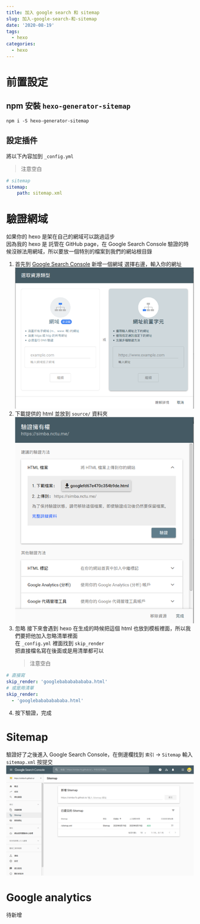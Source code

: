 ```yaml
---
title: 加入 google search 和 sitemap
slug: 加入-google-search-和-sitemap
date: '2020-08-19'
tags:
  - hexo
categories:
  - hexo
---
```


# 前置設定

## npm 安裝 `hexo-generator-sitemap`

```
npm i -S hexo-generator-sitemap
```

## 設定插件

將以下內容加到 `_config.yml`

> 注意空白

```yaml
# sitemap
sitemap:
    path: sitemap.xml
```

# 驗證網域

如果你的 hexo 是架在自己的網域可以跳過這步  
因為我的 hexo 是 託管在 GitHub page，在 Google Search Console 驗證的時候沒辦法用網域，所以要放一個特別的檔案到我們的網站根目錄

1. 首先到 [Google Search Console](https://search.google.com/search-console/) 新增一個網域
   選擇右邊，輸入你的網址
   ![add demain](/images/google-search-analytics/addDomain.png)
2. 下載提供的 html 並放到 `source/` 資料夾
   ![download html file and place to source/](/images/google-search-analytics/verifyDomain.png)
3. 忽略
   接下來會遇到 hexo 在生成的時候把這個 html 也放到模板裡面，所以我們要把他加入忽略清單裡面  
   在 `_config.yml` 裡面找到 `skip_render`  
   把直接檔名寫在後面或是用清單都可以
    > 注意空白

```yaml
# 直接寫
skip_render: 'googlebabababababa.html'
# 或是用清單
skip_render:
  - 'googlebabababababa.html'
```

4. 按下驗證，完成

# Sitemap

驗證好了之後進入 Google Search Console，在側邊欄找到 `索引` -> `Sitemap`
輸入 `sitemap.xml` 按提交
![sitemap](/images/google-search-analytics/sitemap.png)

# Google analytics

待新增

